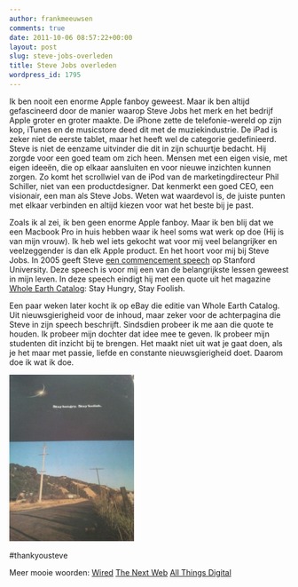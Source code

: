 ```yaml
---
author: frankmeeuwsen
comments: true
date: 2011-10-06 08:57:22+00:00
layout: post
slug: steve-jobs-overleden
title: Steve Jobs overleden
wordpress_id: 1795
---
```


Ik ben nooit een enorme Apple fanboy geweest. Maar ik ben altijd gefascineerd door de manier waarop Steve Jobs het merk en het bedrijf Apple groter en groter maakte. De iPhone zette de telefonie-wereld op zijn kop, iTunes en de musicstore deed dit met de muziekindustrie. De iPad is zeker niet de eerste tablet, maar het heeft wel de categorie gedefinieerd. Steve is niet de eenzame uitvinder die dit in zijn schuurtje bedacht. Hij zorgde voor een goed team om zich heen. Mensen met een eigen visie, met eigen ideeën, die op elkaar aansluiten en voor nieuwe inzichten kunnen zorgen. Zo komt het scrollwiel van de iPod van de marketingdirecteur Phil Schiller, niet van een productdesigner. Dat kenmerkt een goed CEO, een visionair, een man als Steve Jobs. Weten wat waardevol is, de juiste punten met elkaar verbinden en altijd kiezen voor wat het beste bij je past.

Zoals ik al zei, ik ben geen enorme Apple fanboy. Maar ik ben blij dat we een Macbook Pro in huis hebben waar ik heel soms wat werk op doe (Hij is van mijn vrouw). Ik heb wel iets gekocht wat voor mij veel belangrijker en veelzeggender is dan elk Apple product. En het hoort voor mij bij Steve Jobs. In 2005 geeft Steve [een commencement speech](http://www.youtube.com/watch?v=D1R-jKKp3NA&feature=youtu.be) op Stanford University. Deze speech is voor mij een van de belangrijkste lessen geweest in mijn leven. In deze speech eindigt hij met een quote uit het magazine [Whole Earth Catalog](http://www.wholeearth.com/index.php): Stay Hungry, Stay Foolish.

Een paar weken later kocht ik op eBay die editie van Whole Earth Catalog. Uit nieuwsgierigheid voor de inhoud, maar zeker voor de achterpagina die Steve in zijn speech beschrijft. Sindsdien probeer ik me aan die quote te houden. Ik probeer mijn dochter dat idee mee te geven. Ik probeer mijn studenten dit inzicht bij te brengen. Het maakt niet uit wat je gaat doen, als je het maar met passie, liefde en constante nieuwsgierigheid doet. Daarom doe ik wat ik doe.


[![](../images/uploadimages/2011-10-06-11.12.48-225x300.jpg)](../images/uploadimages/2011-10-06-11.12.48.jpg)


#thankyousteve

Meer mooie woorden:
[Wired](http://www.wired.com/epicenter/2011/10/jobs/)
[The Next Web](http://thenextweb.com/apple/2011/10/06/celebrating-the-life-of-steve-jobs-in-photos-videos-quotes-and-tweets-updating/)
[All Things Digital](http://allthingsd.com/20111005/the-steve-jobs-i-knew/)
